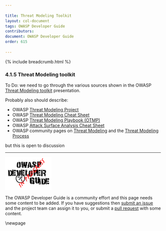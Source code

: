 ```yaml
---

title: Threat Modeling Toolkit
layout: col-document
tags: OWASP Developer Guide
contributors:
document: OWASP Developer Guide
order: 615

---
```


{% include breadcrumb.html %}

### 4.1.5 Threat Modeling toolkit

To Do: we need to go through the various sources shown in the OWASP [Threat Modeling toolkit][toolkit] presentation.

Probably also should describe:

* OWASP [Threat Modeling Project][tmproject]
* OWASP [Threat Modeling Cheat Sheet][tmcs]
* OWASP [Threat Modeling Playbook (OTMP)][tmpb]
* OWASP [Attack Surface Analysis Cheat Sheet][asacs]
* OWASP community pages on [Threat Modeling][TM] and the [Threat Modeling Process][TMP]

but this is open to discussion

----

![Developer Guide](../../assets/images/dg_wip.png "OWASP Developer Guide")

The OWASP Developer Guide is a community effort and this page needs some content to be added.
If you have suggestions then [submit an issue][issue060105] and the project team can assign it to you,
or submit a [pull request][pr] with some content.

[asacs]: https://cheatsheetseries.owasp.org/cheatsheets/Attack_Surface_Analysis_Cheat_Sheet.html
[issue060105]: https://github.com/OWASP/www-project-developer-guide/issues/new?labels=enhancement&template=request.md&title=Update:%2006-design/01-threat-modeling/05-toolkit
[pr]: https://github.com/OWASP/www-project-developer-guide/pulls
[toolkit]: https://www.youtube.com/watch?v=KGy_KCRUGd4
[tmcs]: https://cheatsheetseries.owasp.org/cheatsheets/Threat_Modeling_Cheat_Sheet.html
[tmpb]: https://owasp.org/www-project-threat-modeling-playbook/
[tmproject]: https://owasp.org/www-project-threat-model/
[TM]: https://owasp.org/www-community/Threat_Modeling
[TMP]: https://owasp.org/www-community/Threat_Modeling_Process

\newpage

